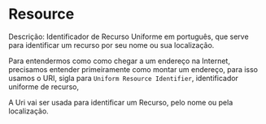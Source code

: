 # Resource

Descrição:  Identificador de Recurso Uniforme em português, que serve para identificar um recurso por seu nome ou sua localização.

Para entendermos como como chegar a um endereço na Internet, precisamos entender primeiramente como montar um endereço, para isso usamos o URI, sigla para ``Uniform Resource Identifier``, identificador uniforme de recurso,

A Uri vai ser usada para identificar um Recurso, pelo nome ou pela localização.




